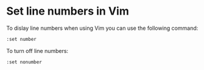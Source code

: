 # Set line numbers in Vim

To dislay line numbers when using Vim you can use the following command:

```bash
:set number
```

To turn off line numbers:

```bash
:set nonumber
```